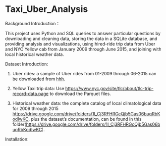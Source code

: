 # Taxi_Uber_Analysis
Background Introduction：

This project uses Python and SQL queries to answer particular questions by downloading and cleaning data, storing the data in a SQLite database, and providing analysis and visualizations, using hired-ride trip data from Uber and NYC Yellow cab from January 2009 through June 2015, and joining with local historical weather data.

Dataset Introduction:
1) Uber rides: a sample of Uber rides from 01-2009 through 06-2015 can be downloaded from [hhh](https://drive.google.com/file/d/1F7D82w1D5151GXCR6BTEk7mNQ_YnPNDk/view).

2) Yellow Taxi trip data: Use https://www.nyc.gov/site/tlc/about/tlc-trip-record-data.page to download the Parquet files.
3) Historical weather data: the complete catalog of local climatological data for 2009 through 2015 https://drive.google.com/drive/folders/1I_Cj3RFHRGcQjb5Gas06buqRbKodIwKC, plus the dataset’s documentation, can be found in this folder(https://drive.google.com/drive/folders/1I_Cj3RFHRGcQjb5Gas06buqRbKodIwKC).

Installation:

